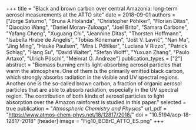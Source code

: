 +++
title = "Black and brown carbon over central Amazonia: long-term aerosol measurements at the ATTO site"
date = 2018-09-01
authors = ["Jorge Saturno", "Bruna A Holanda", "Christopher Pöhlker", "Florian Ditas", "Qiaoqiao Wang", "Daniel Moran-Zuloaga", "Joel Brito", "Samara Carbone", "Yafang Cheng", "Xuguang Chi", "Jeannine Ditas", "Thorsten Hoffmann", "Isabella Hrabe de Angelis", "Tobias Könemann", "Jošt V. Lavrič", "Nan Ma", "Jing Ming", "Hauke Paulsen", "Mira L Pöhlker", "Luciana V Rizzo", "Patrick Schlag", "Hang Su", "David Walter", "Stefan Wolff", "Yuxuan Zhang", "Paulo Artaxo", "Ulrich Pöschl", "Meinrat O. Andreae"]
publication_types = ["2"]
abstract = "Biomass burning emits light-absorbing aerosol particles that warm the atmosphere. One of them is the primarily emitted black carbon, which strongly absorbs radiation in the visible and UV spectral regions. Another one is the so-called brown carbon, a fraction of organic aerosol particles that are able to absorb radiation, especially in the UV spectral region. The contribution of both kinds of aerosol particles to light absorption over the Amazon rainforest is studied in this paper."
selected = true
publication = "*Atmospheric Chemistry and Physics*"
url_pdf = "https://www.atmos-chem-phys.net/18/12817/2018/"
doi = "10.5194/acp-18-12817-2018"
[header]
image = "Fig10_BCBrC_ATTO_ES.png"
+++
